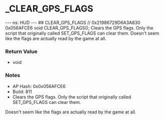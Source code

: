 # _CLEAR_GPS_FLAGS

--- ns: HUD --- ## CLEAR_GPS_FLAGS  // 0x21986729D6A3A830 0x056AFCE6 void CLEAR_GPS_FLAGS();  Clears the GPS flags. Only the script that originally called SET_GPS_FLAGS can clear them. Doesn't seem like the flags are actually read by the game at all.

### Return Value
* void

### Notes
* AP Hash: 0x0x056AFCE6
* Build: 811
* Clears the GPS flags. Only the script that originally called SET_GPS_FLAGS can clear them.

Doesn't seem like the flags are actually read by the game at all.

